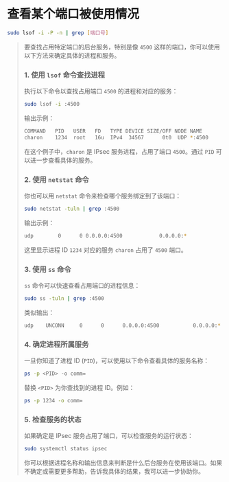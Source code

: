 # 查看某个端口被使用情况

```bash
sudo lsof -i -P -n | grep [端口号]
```

> 要查找占用特定端口的后台服务，特别是像 `4500` 这样的端口，你可以使用以下方法来确定具体的进程和服务。
>
> ### 1. 使用 `lsof` 命令查找进程
> 执行以下命令以查找占用端口 `4500` 的进程和对应的服务：
>
> ```bash
> sudo lsof -i :4500
> ```
>
> 输出示例：
>
> ```bash
> COMMAND   PID   USER   FD   TYPE DEVICE SIZE/OFF NODE NAME
> charon    1234  root   16u  IPv4  34567      0t0  UDP *:4500
> ```
>
> 在这个例子中，`charon` 是 IPsec 服务进程，占用了端口 `4500`。通过 `PID` 可以进一步查看具体的服务。
>
> ### 2. 使用 `netstat` 命令
> 你也可以用 `netstat` 命令来检查哪个服务绑定到了该端口：
>
> ```bash
> sudo netstat -tuln | grep :4500
> ```
>
> 输出示例：
>
> ```bash
> udp        0      0 0.0.0.0:4500            0.0.0.0:*                           1234/charon
> ```
>
> 这里显示进程 ID `1234` 对应的服务 `charon` 占用了 `4500` 端口。
>
> ### 3. 使用 `ss` 命令
> `ss` 命令可以快速查看占用端口的进程信息：
>
> ```bash
> sudo ss -tuln | grep :4500
> ```
>
> 类似输出：
>
> ```bash
> udp    UNCONN     0      0      0.0.0.0:4500           0.0.0.0:*      users:(("charon",pid=1234,fd=16))
> ```
>
> ### 4. 确定进程所属服务
> 一旦你知道了进程 ID (`PID`)，可以使用以下命令查看具体的服务名称：
>
> ```bash
> ps -p <PID> -o comm=
> ```
>
> 替换 `<PID>` 为你查找到的进程 ID。例如：
>
> ```bash
> ps -p 1234 -o comm=
> ```
>
> ### 5. 检查服务的状态
> 如果确定是 IPsec 服务占用了端口，可以检查服务的运行状态：
>
> ```bash
> sudo systemctl status ipsec
> ```
>
> 你可以根据进程名称和输出信息来判断是什么后台服务在使用该端口。如果不确定或需要更多帮助，告诉我具体的结果，我可以进一步协助你。
